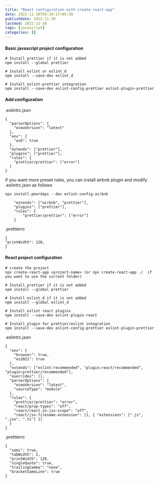 ```yaml
---
title: "React configuration with create-react-app"
date: 2022-11-30T09:39:17+05:30
publishdate: 2022-11-30
lastmod: 2022-11-30
tags: [javascript]
categories: []
---
```


#### Basic javascript project configuration

```
# Install prettier if it is not added
npm install --global prettier

# Install eslint or eslint_d
npm install --save-dev eslint_d

# Install eslint-prettier integration
npm install --save-dev eslint-config-prettier eslint-plugin-prettier

```

#### Add configuration

.eslintrc.json

```
{
  "parserOptions": {
    "ecmaVersion": "latest"
  },
  "env": {
    "es6": true
  },
  "extends": ["prettier"],
  "plugins": ["prettier"],
  "rules": {
    "prettier/prettier": ["error"]
  }
}
```

if you want more preset rules, you can install airbnb plugin and modify .eslintrc.json as follows

```
npx install-peerdeps --dev eslint-config-airbnb
```

```
    "extends": ["airbnb", "prettier"],
    "plugins": ["prettier"],
    "rules": {
        "prettier/prettier": ["error"]
    }

```

.prettierrc

```
{
"printWidth": 120,
}

```

#### React project configuration

```
# create the project
npx create-react-app <project-name> (or npx create-react-app ./  if you want to use the current folder)

# Install prettier if it is not added
npm install --global prettier

# Install eslint_d if it is not added
npm install --global eslint_d

# Install eslint react plugins
npm install --save-dev eslint-plugin-react

# Install plugin for prettier/eslint integration
npm install --save-dev eslint-config-prettier eslint-plugin-prettier
```

.eslintrc.json

```
{
  "env": {
    "browser": true,
    "es2021": true
  },
  "extends": ["eslint:recommended", "plugin:react/recommended", "plugin:prettier/recommended"],
  "overrides": [],
  "parserOptions": {
    "ecmaVersion": "latest",
    "sourceType": "module"
  },
  "rules": {
    "prettier/prettier": "error",
    "react/prop-types": "off",
    "react/react-in-jsx-scope": "off",
    "react/jsx-filename-extension": [1, { "extensions": [".js", ".jsx", ".ts"] }]
  }
}
```

.prettierrc

```
{
  "semi": true,
  "tabWidth": 2,
  "printWidth": 120,
  "singleQuote": true,
  "trailingComma": "none",
  "bracketSameLine": true
}
```
